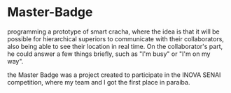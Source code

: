 # Master-Badge
programming a prototype of smart cracha, where the idea is that it will be possible for hierarchical superiors to communicate with their collaborators, also being able to see their location in real time. On the collaborator's part, he could answer a few things briefly, such as "I'm busy" or "I'm on my way".

the Master Badge was a project created to participate in the INOVA SENAI competition, where my team and I got the first place in paraíba.

